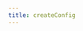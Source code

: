 ```yaml
---
title: createConfig
---
```


<script setup>
const docsPath = 'react'
const packageName = 'wagmi'
const connectorsPackageName = 'wagmi/connectors'
</script>

<!--@include: @shared/createConfig.md-->
